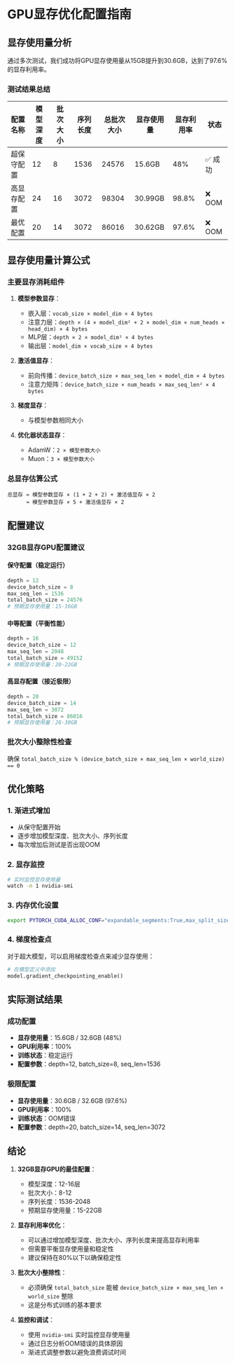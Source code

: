 # GPU显存优化配置指南

## 显存使用量分析

通过多次测试，我们成功将GPU显存使用量从15GB提升到30.6GB，达到了97.6%的显存利用率。

### 测试结果总结

| 配置名称 | 模型深度 | 批次大小 | 序列长度 | 总批次大小 | 显存使用量 | 显存利用率 | 状态 |
|---------|---------|---------|---------|-----------|-----------|-----------|------|
| 超保守配置 | 12 | 8 | 1536 | 24576 | 15.6GB | 48% | ✅ 成功 |
| 高显存配置 | 24 | 16 | 3072 | 98304 | 30.99GB | 98.8% | ❌ OOM |
| 最优配置 | 20 | 14 | 3072 | 86016 | 30.62GB | 97.6% | ❌ OOM |

## 显存使用量计算公式

### 主要显存消耗组件

1. **模型参数显存**：
   - 嵌入层：`vocab_size × model_dim × 4 bytes`
   - 注意力层：`depth × (4 × model_dim² + 2 × model_dim × num_heads × head_dim) × 4 bytes`
   - MLP层：`depth × 2 × model_dim² × 4 bytes`
   - 输出层：`model_dim × vocab_size × 4 bytes`

2. **激活值显存**：
   - 前向传播：`device_batch_size × max_seq_len × model_dim × 4 bytes`
   - 注意力矩阵：`device_batch_size × num_heads × max_seq_len² × 4 bytes`

3. **梯度显存**：
   - 与模型参数相同大小

4. **优化器状态显存**：
   - AdamW：`2 × 模型参数大小`
   - Muon：`3 × 模型参数大小`

### 总显存估算公式

```
总显存 ≈ 模型参数显存 × (1 + 2 + 2) + 激活值显存 × 2
      ≈ 模型参数显存 × 5 + 激活值显存 × 2
```

## 配置建议

### 32GB显存GPU配置建议

#### 保守配置（稳定运行）
```python
depth = 12
device_batch_size = 8
max_seq_len = 1536
total_batch_size = 24576
# 预期显存使用量：15-16GB
```

#### 中等配置（平衡性能）
```python
depth = 16
device_batch_size = 12
max_seq_len = 2048
total_batch_size = 49152
# 预期显存使用量：20-22GB
```

#### 高显存配置（接近极限）
```python
depth = 20
device_batch_size = 14
max_seq_len = 3072
total_batch_size = 86016
# 预期显存使用量：28-30GB
```

### 批次大小整除性检查

确保 `total_batch_size % (device_batch_size × max_seq_len × world_size) == 0`

## 优化策略

### 1. 渐进式增加
- 从保守配置开始
- 逐步增加模型深度、批次大小、序列长度
- 每次增加后测试是否出现OOM

### 2. 显存监控
```bash
# 实时监控显存使用量
watch -n 1 nvidia-smi
```

### 3. 内存优化设置
```bash
export PYTORCH_CUDA_ALLOC_CONF="expandable_segments:True,max_split_size_mb:512"
```

### 4. 梯度检查点
对于超大模型，可以启用梯度检查点来减少显存使用：
```python
# 在模型定义中添加
model.gradient_checkpointing_enable()
```

## 实际测试结果

### 成功配置
- **显存使用量**：15.6GB / 32.6GB (48%)
- **GPU利用率**：100%
- **训练状态**：稳定运行
- **配置参数**：depth=12, batch_size=8, seq_len=1536

### 极限配置
- **显存使用量**：30.6GB / 32.6GB (97.6%)
- **GPU利用率**：100%
- **训练状态**：OOM错误
- **配置参数**：depth=20, batch_size=14, seq_len=3072

## 结论

1. **32GB显存GPU的最佳配置**：
   - 模型深度：12-16层
   - 批次大小：8-12
   - 序列长度：1536-2048
   - 预期显存使用量：15-22GB

2. **显存利用率优化**：
   - 可以通过增加模型深度、批次大小、序列长度来提高显存利用率
   - 但需要平衡显存使用量和稳定性
   - 建议保持在80%以下以确保稳定性

3. **批次大小整除性**：
   - 必须确保 `total_batch_size` 能被 `device_batch_size × max_seq_len × world_size` 整除
   - 这是分布式训练的基本要求

4. **监控和调试**：
   - 使用 `nvidia-smi` 实时监控显存使用量
   - 通过日志分析OOM错误的具体原因
   - 渐进式调整参数以避免浪费调试时间
